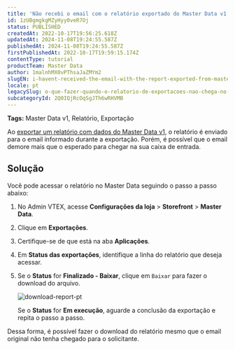 ```yaml
---
title: 'Não recebi o email com o relatório exportado do Master Data v1'
id: 1zUBgmgkgMZyHyy0veR7Oj
status: PUBLISHED
createdAt: 2022-10-17T19:56:25.618Z
updatedAt: 2024-11-08T19:24:55.587Z
publishedAt: 2024-11-08T19:24:55.587Z
firstPublishedAt: 2022-10-17T19:59:15.174Z
contentType: tutorial
productTeam: Master Data
author: 1malnhMX0vPThsaJaZMYm2
slugEN: i-havent-received-the-email-with-the-report-exported-from-master-data-v1
locale: pt
legacySlug: o-que-fazer-quando-o-relatorio-de-exportacoes-nao-chega-no-email
subcategoryId: 2Q0IQjRcOqSgJTh6wRHVMB
---
```


**Tags:** Master Data v1, Relatório, Exportação

Ao [exportar um relatório com dados do Master Data v1](/pt/tutorial/exportando-dados--tutorials_1125), o relatório é enviado para o email informado durante a exportação. Porém, é possível que o email demore mais que o esperado para chegar na sua caixa de entrada.

## Solução

Você pode acessar o relatório no Master Data seguindo o passo a passo abaixo:

1. No Admin VTEX, acesse **Configurações da loja** > **Storefront** > **Master Data**.
2. Clique em **Exportações**.
3. Certifique-se de que está na aba **Aplicações**.
4. Em **Status das exportações**, identifique a linha do relatório que deseja acessar.
5. Se o **Status** for **Finalizado - Baixar**, clique em `Baixar` para fazer o download do arquivo.

    ![download-report-pt](https://images.ctfassets.net/alneenqid6w5/5fL8dTuacGUYYFfhwx8eSh/4bc2ebaf956d849d28b0d2123020bcc9/download-report-pt.png)

    Se o **Status** for **Em execução**, aguarde a conclusão da exportação e repita o passo a passo.

Dessa forma, é possível fazer o download do relatório mesmo que o email original não tenha chegado para o solicitante.
